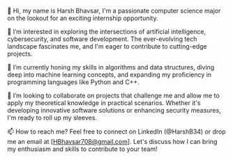 👋 Hi, my name is Harsh Bhavsar, I'm a passionate computer science major on the lookout for an exciting internship opportunity.

👀 I’m interested in exploring the intersections of artificial intelligence, cybersecurity, and software development. The ever-evolving tech landscape fascinates me, and I'm eager to contribute to cutting-edge projects.

🌱 I’m currently honing my skills in algorithms and data structures, diving deep into machine learning concepts, and expanding my proficiency in programming languages like Python and C++.

💞️ I’m looking to collaborate on projects that challenge me and allow me to apply my theoretical knowledge in practical scenarios. Whether it's developing innovative software solutions or enhancing security measures, I'm ready to roll up my sleeves.

📫 How to reach me? Feel free to connect on LinkedIn (@HarshB34) or drop me an email at [HBhavsar708@gmail.com]. Let's discuss how I can bring my enthusiasm and skills to contribute to your team!

<!---
HarshB34/HarshB34 is a ✨ special ✨ repository because its `README.md` (this file) appears on your GitHub profile.
You can click the Preview link to take a look at your changes.
--->
